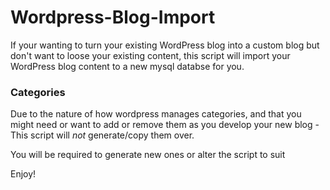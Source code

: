 Wordpress-Blog-Import
=====================

If your wanting to turn your existing WordPress blog into a custom blog but don't want to loose your existing content, this script will import your WordPress blog content to a new mysql databse for you. 


### Categories ###
Due to the nature of how wordpress manages categories, and that you might need or want to add or remove them as you develop your new blog - This script will *not* generate/copy them over. 

You will be required to generate new ones or alter the script to suit

Enjoy!
